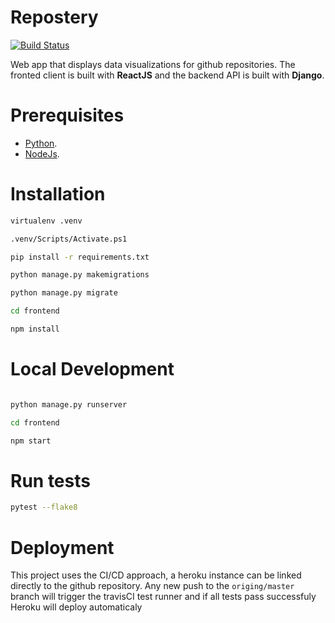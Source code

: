 # Repostery

[![Build Status](https://travis-ci.org/squareflaw/repostery.svg?branch=master)](https://travis-ci.org/squareflaw/repostery)

Web app that displays data visualizations for github repositories. The fronted client is built with **ReactJS** and the backend API is built with **Django**.

# Prerequisites

- [Python](https://www.python.org/downloads/).
- [NodeJs](https://nodejs.org/en/download/).

# Installation

```bash
virtualenv .venv

.venv/Scripts/Activate.ps1

pip install -r requirements.txt

python manage.py makemigrations

python manage.py migrate

cd frontend

npm install

```

# Local Development

```bash

python manage.py runserver

cd frontend

npm start
```

# Run tests

```bash
pytest --flake8
```

# Deployment

This project uses the CI/CD approach, a heroku instance can be linked directly to the github repository.
Any new push to the `origing/master` branch will trigger the travisCI test runner and if all tests pass successfuly
Heroku will deploy automaticaly